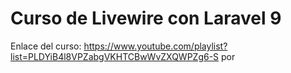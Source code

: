 # Curso de Livewire con Laravel 9

Enlace del curso: https://www.youtube.com/playlist?list=PLDYiB4l8VPZabgVKHTCBwWvZXQWPZg6-S por
 

